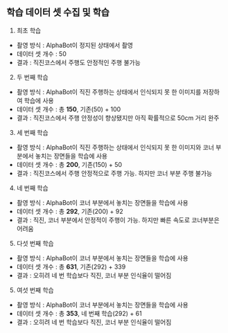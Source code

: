 ## 학습 데이터 셋 수집 및 학습

1. 최초 학습
* 촬영 방식 : AlphaBot이 정지된 상태에서 촬영
* 데이터 셋 개수 : 50
* 결과 : 직진코스에서 주행도 안정적인 주행 불가능

2. 두 번째 학습
* 촬영 방식 : AlphaBot이 직진 주행하는 상태에서 인식되지 못 한 이미지를 저장하여 학습에 사용
* 데이터 셋 개수 : 총 **150**, 기존(50) + 100
* 결과 : 직진코스에서 주행 안정성이 향상됐지만 아직 확률적으로 50cm 거리 완주

3. 세 번째 학습
* 촬영 방식 : AlphaBot이 직진 주행하는 상태에서 인식되지 못 한 이미지와 코너 부분에서 놓치는 장면들을 학습에 사용
* 데이터 셋 개수 : 총 **200**, 기존(150) + 50
* 결과 : 직진코스에서 주행 안정적으로 주행 가능. 하지만 코너 부분 주행 불가능

4. 네 번째 학습
* 촬영 방식 : AlphaBot이 코너 부분에서 놓치는 장면들을 학습에 사용
* 데이터 셋 개수 : 총 **292**, 기존(200) + 92
* 결과 : 직진, 코너 부분에서 안정적이 주행이 가능. 하지만 빠른 속도로 코너부분은 어려움

5. 다섯 번째 학습
* 촬영 방식 : AlphaBot이 코너 부분에서 놓치는 장면들을 학습에 사용
* 데이터 셋 개수 : 총 **631**, 기존(292) + 339
* 결과 : 오히려 네 번 학습보다 직진, 코너 부분 인식율이 떨어짐

5. 여섯 번째 학습
* 촬영 방식 : AlphaBot이 코너 부분에서 놓치는 장면들을 학습에 사용
* 데이터 셋 개수 : 총 **353**, 네 번째 학습(292) + 61
* 결과 : 오히려 네 번 학습보다 직진, 코너 부분 인식율이 떨어짐
